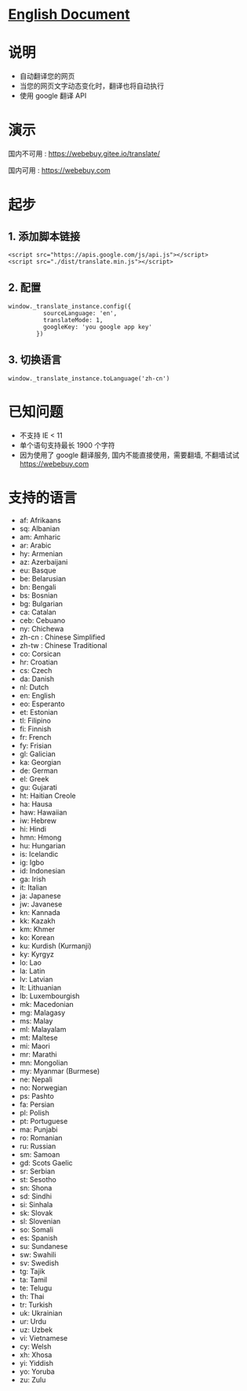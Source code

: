 # [English Document](README.md)

# 说明

- 自动翻译您的网页
- 当您的网页文字动态变化时，翻译也将自动执行
- 使用 google 翻译 API

# 演示

国内不可用 :
https://webebuy.gitee.io/translate/

国内可用 :
https://webebuy.com

# 起步

## 1. 添加脚本链接

```
<script src="https://apis.google.com/js/api.js"></script>
<script src="./dist/translate.min.js"></script>
```

## 2. 配置

```
window._translate_instance.config({
          sourceLanguage: 'en',
          translateMode: 1,
          googleKey: 'you google app key'
        })
```

## 3. 切换语言

```
window._translate_instance.toLanguage('zh-cn')
```

# 已知问题

- 不支持 IE < 11
- 单个语句支持最长 1900 个字符
- 因为使用了 google 翻译服务, 国内不能直接使用，需要翻墙, 不翻墙试试 https://webebuy.com

# 支持的语言

- af: Afrikaans
- sq: Albanian
- am: Amharic
- ar: Arabic
- hy: Armenian
- az: Azerbaijani
- eu: Basque
- be: Belarusian
- bn: Bengali
- bs: Bosnian
- bg: Bulgarian
- ca: Catalan
- ceb: Cebuano
- ny: Chichewa
- zh-cn : Chinese Simplified
- zh-tw : Chinese Traditional
- co: Corsican
- hr: Croatian
- cs: Czech
- da: Danish
- nl: Dutch
- en: English
- eo: Esperanto
- et: Estonian
- tl: Filipino
- fi: Finnish
- fr: French
- fy: Frisian
- gl: Galician
- ka: Georgian
- de: German
- el: Greek
- gu: Gujarati
- ht: Haitian Creole
- ha: Hausa
- haw: Hawaiian
- iw: Hebrew
- hi: Hindi
- hmn: Hmong
- hu: Hungarian
- is: Icelandic
- ig: Igbo
- id: Indonesian
- ga: Irish
- it: Italian
- ja: Japanese
- jw: Javanese
- kn: Kannada
- kk: Kazakh
- km: Khmer
- ko: Korean
- ku: Kurdish (Kurmanji)
- ky: Kyrgyz
- lo: Lao
- la: Latin
- lv: Latvian
- lt: Lithuanian
- lb: Luxembourgish
- mk: Macedonian
- mg: Malagasy
- ms: Malay
- ml: Malayalam
- mt: Maltese
- mi: Maori
- mr: Marathi
- mn: Mongolian
- my: Myanmar (Burmese)
- ne: Nepali
- no: Norwegian
- ps: Pashto
- fa: Persian
- pl: Polish
- pt: Portuguese
- ma: Punjabi
- ro: Romanian
- ru: Russian
- sm: Samoan
- gd: Scots Gaelic
- sr: Serbian
- st: Sesotho
- sn: Shona
- sd: Sindhi
- si: Sinhala
- sk: Slovak
- sl: Slovenian
- so: Somali
- es: Spanish
- su: Sundanese
- sw: Swahili
- sv: Swedish
- tg: Tajik
- ta: Tamil
- te: Telugu
- th: Thai
- tr: Turkish
- uk: Ukrainian
- ur: Urdu
- uz: Uzbek
- vi: Vietnamese
- cy: Welsh
- xh: Xhosa
- yi: Yiddish
- yo: Yoruba
- zu: Zulu
